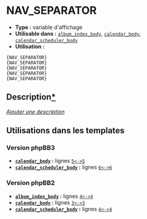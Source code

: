 # NAV_SEPARATOR
* __Type :__ variable d'affichage
* __Utilisable dans :__ [`album_index_body`](../tpl/album_index_body.md#readme), [`calendar_body`](../tpl/calendar_body.md#readme), [`calendar_scheduler_body`](../tpl/calendar_scheduler_body.md#readme)
* __Utilisation :__

```smarty
{NAV_SEPARATOR}
{NAV_SEPARATOR}
{NAV_SEPARATOR}
{NAV_SEPARATOR}
{NAV_SEPARATOR}
```

## Description[*](https://fa-tvars.appspot.com/var/NAV_SEPARATOR)
[*Ajouter une description*](https://fa-tvars.appspot.com/var/NAV_SEPARATOR)

## Utilisations dans les templates

### Version phpBB3
* __[`calendar_body`](../tpl/calendar_body.md#readme) :__ lignes [`5`](../src/prosilver/calendar_body.tpl#L5)[`<->`](../src/prosilver/calendar_body.tpl#L5-L5)[`5`](../src/prosilver/calendar_body.tpl#L5)
* __[`calendar_scheduler_body`](../tpl/calendar_scheduler_body.md#readme) :__ lignes [`6`](../src/prosilver/calendar_scheduler_body.tpl#L6)[`<->`](../src/prosilver/calendar_scheduler_body.tpl#L6-L6)[`6`](../src/prosilver/calendar_scheduler_body.tpl#L6)

### Version phpBB2
* __[`album_index_body`](../tpl/album_index_body.md#readme) :__ lignes [`4`](../src/subsilver/album_index_body.tpl#L4)[`<->`](../src/subsilver/album_index_body.tpl#L4-L4)[`4`](../src/subsilver/album_index_body.tpl#L4)
* __[`calendar_body`](../tpl/calendar_body.md#readme) :__ lignes [`3`](../src/subsilver/calendar_body.tpl#L3)[`<->`](../src/subsilver/calendar_body.tpl#L3-L3)[`3`](../src/subsilver/calendar_body.tpl#L3)
* __[`calendar_scheduler_body`](../tpl/calendar_scheduler_body.md#readme) :__ lignes [`4`](../src/subsilver/calendar_scheduler_body.tpl#L4)[`<->`](../src/subsilver/calendar_scheduler_body.tpl#L4-L4)[`4`](../src/subsilver/calendar_scheduler_body.tpl#L4)

